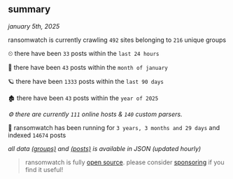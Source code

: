 
## summary
_january 5th, 2025_

ransomwatch is currently crawling `492` sites belonging to `216` unique groups

⏲ there have been `33` posts within the `last 24 hours`

🦈 there have been `43` posts within the `month of january`

🪐 there have been `1333` posts within the `last 90 days`

🏚 there have been `43` posts within the `year of 2025`

_⚙️ there are currently `111` online hosts & `140` custom parsers._

🦕 ransomwatch has been running for `3 years, 3 months and 29 days` and indexed `14674` posts

_all data  [(groups)](http://ransomwhat.telemetry.ltd/groups) and [(posts)](http://ransomwhat.telemetry.ltd/posts) is available in JSON (updated hourly)_

> ransomwatch is fully [open source](https://github.com/joshhighet/ransomwatch#ransomwatch--). please consider [sponsoring](https://github.com/sponsors/joshhighet) if you find it useful!
